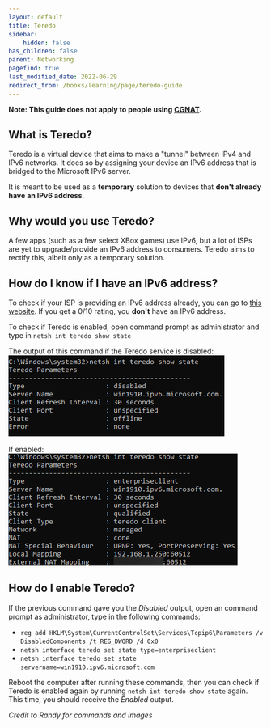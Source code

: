 ```yaml
---
layout: default
title: Teredo
sidebar:
    hidden: false
has_children: false
parent: Networking
pagefind: true
last_modified_date: 2022-06-29
redirect_from: /books/learning/page/teredo-guide
---
```




**Note: This guide does not apply to people using [CGNAT](/docs/networking/port-forwards#cgnat-1).**

## What is Teredo?
Teredo is a virtual device that aims to make a "tunnel" between IPv4 and IPv6 networks. It does so by assigning your device an IPv6 address that is bridged to the Microsoft IPv6 server.

It is meant to be used as a **temporary** solution to devices that **don't already have an IPv6 address**.

## Why would you use Teredo?
A few apps (such as a few select XBox games) use IPv6, but a lot of ISPs are yet to upgrade/provide an IPv6 address to consumers. Teredo aims to rectify this, albeit only as a temporary solution.

## How do I know if I have an IPv6 address?
To check if your ISP is providing an IPv6 address already, you can go to [this website](https://test-ipv6.com/). If you get a 0/10 rating, you **don't** have an IPv6 address.

To check if Teredo is enabled, open command prompt as administrator and type in `netsh int teredo show state`

The output of this command if the Teredo service is disabled:         
![teredo disabled](../../../assets/teredo/disabled.png)

If enabled:          
![teredo enabled](../../../assets/teredo/enabled.png)

## How do I enable Teredo?
 If the previous command gave you the *Disabled* output, open an command prompt as administrator, type in the following commands: 
 * `reg add HKLM\System\CurrentControlSet\Services\Tcpip6\Parameters /v DisabledComponents /t REG_DWORD /d 0x0`
 * `netsh interface teredo set state type=enterpriseclient`
 * `netsh interface teredo set state servername=win1910.ipv6.microsoft.com`
 
Reboot the computer after running these commands, then you can check if Teredo is enabled again by running `netsh int teredo show state` again. This time, you should receive the *Enabled* output.

*Credit to Randy for commands and images*
